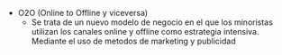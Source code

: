 - O2O (Online to Offline y viceversa)
	- Se trata de un nuevo modelo de negocio en el que los minoristas utilizan los canales online y offline como estrategia intensiva. Mediante el uso de metodos de marketing y publicidad 
